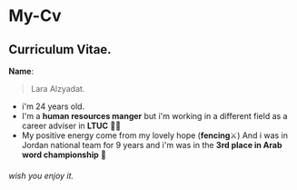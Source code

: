 # My-Cv
## Curriculum Vitae.
**Name**: 
> Lara Alzyadat. 
* i'm 24 years old.
* I'm a **human resources manger** but i'm working in a different field as a career adviser in **LTUC** 👩‍💼 
* My positive energy come from my lovely hope (**fencing**⚔) And i was in Jordan national team for 9 years and i'm was in the **3rd place in Arab word championship** 🥉 
###### wish you enjoy it.
